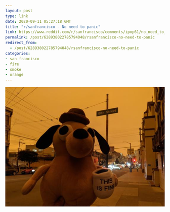```yaml
---
layout: post
type: link
date: 2020-09-11 05:27:18 GMT
title: "r/sanfrancisco - No need to panic"
link: https://www.reddit.com/r/sanfrancisco/comments/ipop61/no_need_to_panic/
permalink: /post/628938022785794048/rsanfrancisco-no-need-to-panic
redirect_from: 
  - /post/628938022785794048/rsanfrancisco-no-need-to-panic
categories:
- san francisco
- fire
- smoke
- orange
---
```

![](/assets/images/4a500383658b9ff9c2225a238a06100c9a54a155.jpg)
